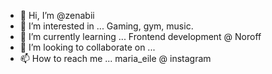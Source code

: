 - 👋 Hi, I’m @zenabii
- 👀 I’m interested in ... Gaming, gym, music.
- 🌱 I’m currently learning ... Frontend development @ Noroff
- 💞️ I’m looking to collaborate on ...
- 📫 How to reach me ... maria_eile @ instagram

<!---
zenabii/zenabii is a ✨ special ✨ repository because its `README.md` (this file) appears on your GitHub profile.
You can click the Preview link to take a look at your changes.
--->
